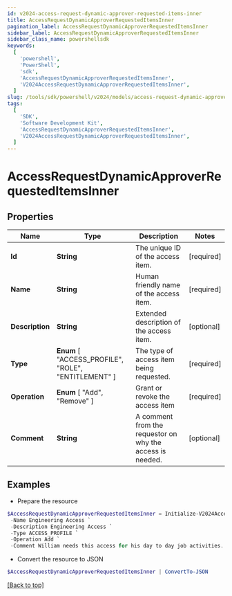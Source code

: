 ```yaml
---
id: v2024-access-request-dynamic-approver-requested-items-inner
title: AccessRequestDynamicApproverRequestedItemsInner
pagination_label: AccessRequestDynamicApproverRequestedItemsInner
sidebar_label: AccessRequestDynamicApproverRequestedItemsInner
sidebar_class_name: powershellsdk
keywords:
  [
    'powershell',
    'PowerShell',
    'sdk',
    'AccessRequestDynamicApproverRequestedItemsInner',
    'V2024AccessRequestDynamicApproverRequestedItemsInner',
  ]
slug: /tools/sdk/powershell/v2024/models/access-request-dynamic-approver-requested-items-inner
tags:
  [
    'SDK',
    'Software Development Kit',
    'AccessRequestDynamicApproverRequestedItemsInner',
    'V2024AccessRequestDynamicApproverRequestedItemsInner',
  ]
---
```


# AccessRequestDynamicApproverRequestedItemsInner

## Properties

| Name | Type | Description | Notes |
| --- | --- | --- | --- |
| **Id** | **String** | The unique ID of the access item. | [required] |
| **Name** | **String** | Human friendly name of the access item. | [required] |
| **Description** | **String** | Extended description of the access item. | [optional] |
| **Type** | **Enum** [ "ACCESS_PROFILE", "ROLE", "ENTITLEMENT" ] | The type of access item being requested. | [required] |
| **Operation** | **Enum** [ "Add", "Remove" ] | Grant or revoke the access item | [required] |
| **Comment** | **String** | A comment from the requestor on why the access is needed. | [optional] |

## Examples

- Prepare the resource

```powershell
$AccessRequestDynamicApproverRequestedItemsInner = Initialize-V2024AccessRequestDynamicApproverRequestedItemsInner  -Id 2c91808b6ef1d43e016efba0ce470904 `
 -Name Engineering Access `
 -Description Engineering Access `
 -Type ACCESS_PROFILE `
 -Operation Add `
 -Comment William needs this access for his day to day job activities.
```

- Convert the resource to JSON

```powershell
$AccessRequestDynamicApproverRequestedItemsInner | ConvertTo-JSON
```

[[Back to top]](#)
